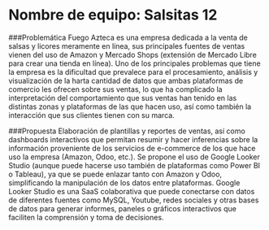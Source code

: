 # Nombre de equipo: Salsitas 12

###Problemática
Fuego Azteca es una empresa dedicada a la venta de salsas y licores meramente en línea, sus principales fuentes de ventas vienen del uso de Amazon y Mercado Shops (extensión de Mercado Libre para crear una tienda en línea). Uno de los principales problemas que tiene la empresa es la dificultad que prevalece para el procesamiento, análisis y visualización de la harta cantidad de datos que ambas plataformas de comercio les ofrecen sobre sus ventas, lo que ha complicado la interpretación del comportamiento que sus ventas han tenido en las distintas zonas y plataformas de las que hacen uso, así como también la interacción que sus clientes tienen con su marca.

###Propuesta
Elaboración de plantillas y reportes de ventas, así como dashboards interactivos que permitan resumir y hacer inferencias sobre la información proveniente de los servicios de e-commerce de los que hace uso la empresa (Amazon, Odoo, etc.). Se propone el uso de Google Looker Studio (aunque puede hacerse uso también de plataformas como Power BI o Tableau), ya que se puede enlazar tanto con Amazon y Odoo, simplificando la manipulación de los datos entre plataformas. Google Looker Studio es una SaaS colaborativa que puede conectarse con datos de diferentes fuentes como MySQL, Youtube, redes sociales y otras bases de datos para generar informes, paneles o gráficos interactivos que faciliten la comprensión y toma de decisiones. 


